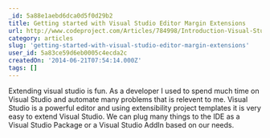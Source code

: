 ```yaml
---
_id: 5a88e1aebd6dca0d5f0d29b2
title: Getting started with Visual Studio Editor Margin Extensions
url: http://www.codeproject.com/Articles/784998/Introduction-Visual-Studio-Editor-Margin-Extension
category: articles
slug: 'getting-started-with-visual-studio-editor-margin-extensions'
user_id: 5a83ce59d6eb0005c4ecda2c
createdOn: '2014-06-21T07:54:14.000Z'
tags: []
---
```


Extending visual studio is fun. As a developer I used to spend much time on Visual Studio and automate many problems that is relevent to me. Visual Studio is a powerful editor and using extensibility project templates it is very easy to extend Visual Studio. We can plug many things to the IDE as a Visual Studio Package or a Visual Studio AddIn based on our needs.
